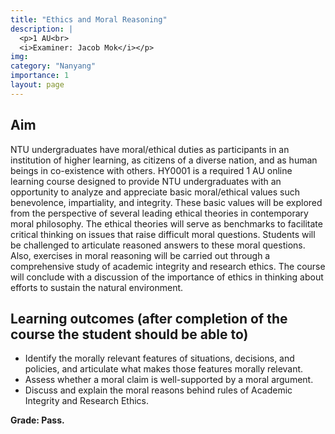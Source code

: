 ```yaml
---
title: "Ethics and Moral Reasoning"
description: |
  <p>1 AU<br>
  <i>Examiner: Jacob Mok</i></p>
img:
category: "Nanyang"
importance: 1
layout: page
---
```


## Aim

NTU undergraduates have moral/ethical duties as participants in an institution of higher learning, as citizens of a diverse nation, and as human beings in co-existence with others. HY0001 is a required 1 AU online learning course designed to provide NTU undergraduates with an opportunity to analyze and appreciate basic moral/ethical values such benevolence, impartiality, and integrity. These basic values will be explored from the perspective of several leading ethical theories in contemporary moral philosophy. The ethical theories will serve as benchmarks to facilitate critical thinking on issues that raise difficult moral questions. Students will be challenged to articulate reasoned answers to these moral questions. Also, exercises in moral reasoning will be carried out through a comprehensive study of academic integrity and research ethics. The course will conclude with a discussion of the importance of ethics in thinking about efforts to sustain the natural environment.

## Learning outcomes (after completion of the course the student should be able to)

- Identify the morally relevant features of situations, decisions, and policies, and articulate what makes those features morally relevant.
- Assess whether a moral claim is well-supported by a moral argument.
- Discuss and explain the moral reasons behind rules of Academic Integrity and Research Ethics.

**Grade: Pass.**
